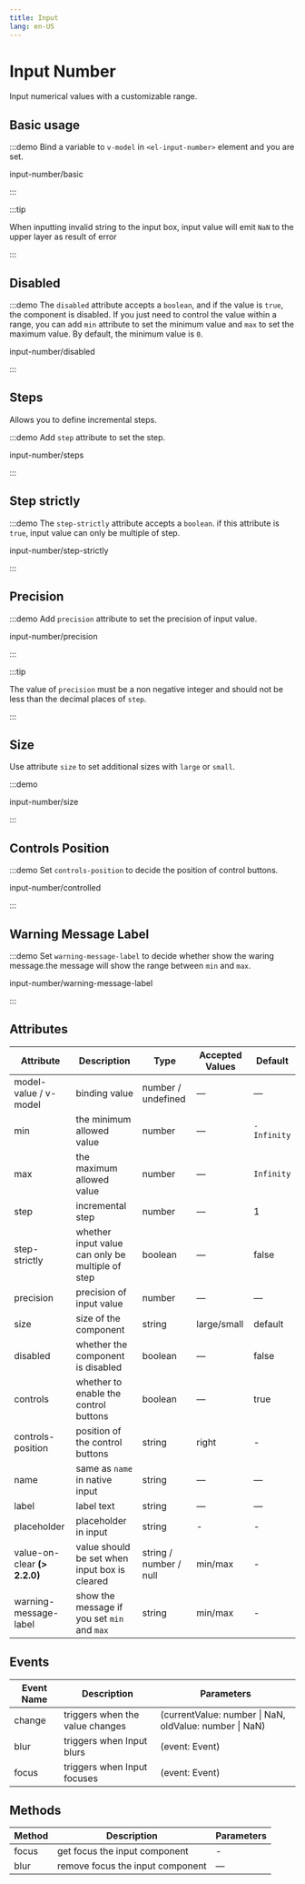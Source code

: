 ```yaml
---
title: Input
lang: en-US
---
```


# Input Number

Input numerical values with a customizable range.

## Basic usage

:::demo Bind a variable to `v-model` in `<el-input-number>` element and you are set.

input-number/basic

:::

:::tip

When inputting invalid string to the input box, input value will emit `NaN` to the upper layer as result of error

:::

## Disabled

:::demo The `disabled` attribute accepts a `boolean`, and if the value is `true`, the component is disabled. If you just need to control the value within a range, you can add `min` attribute to set the minimum value and `max` to set the maximum value. By default, the minimum value is `0`.

input-number/disabled

:::

## Steps

Allows you to define incremental steps.

:::demo Add `step` attribute to set the step.

input-number/steps

:::

## Step strictly

:::demo The `step-strictly` attribute accepts a `boolean`. if this attribute is `true`, input value can only be multiple of step.

input-number/step-strictly

:::

## Precision

:::demo Add `precision` attribute to set the precision of input value.

input-number/precision

:::

:::tip

The value of `precision` must be a non negative integer and should not be less than the decimal places of `step`.

:::

## Size

Use attribute `size` to set additional sizes with `large` or `small`.

:::demo

input-number/size

:::

## Controls Position

:::demo Set `controls-position` to decide the position of control buttons.

input-number/controlled

:::

## Warning Message Label

:::demo Set `warning-message-label` to decide whether show the waring message.the message will show the range between `min` and `max`.

input-number/warning-message-label

:::

## Attributes

| Attribute                     | Description                                      | Type                   | Accepted Values | Default     |
| ----------------------------- | ------------------------------------------------ | ---------------------- | --------------- | ----------- |
| model-value / v-model         | binding value                                    | number / undefined     | —               | —           |
| min                           | the minimum allowed value                        | number                 | —               | `-Infinity` |
| max                           | the maximum allowed value                        | number                 | —               | `Infinity`  |
| step                          | incremental step                                 | number                 | —               | 1           |
| step-strictly                 | whether input value can only be multiple of step | boolean                | —               | false       |
| precision                     | precision of input value                         | number                 | —               | —           |
| size                          | size of the component                            | string                 | large/small     | default     |
| disabled                      | whether the component is disabled                | boolean                | —               | false       |
| controls                      | whether to enable the control buttons            | boolean                | —               | true        |
| controls-position             | position of the control buttons                  | string                 | right           | -           |
| name                          | same as `name` in native input                   | string                 | —               | —           |
| label                         | label text                                       | string                 | —               | —           |
| placeholder                   | placeholder in input                             | string                 | -               | -           |
| value-on-clear **(\> 2.2.0)** | value should be set when input box is cleared    | string / number / null | min/max         | -           |
| warning-message-label         | show the message if you set `min` and `max`      | string                 | min/max         | -           |

## Events

| Event Name | Description                     | Parameters                                             |
| ---------- | ------------------------------- | ------------------------------------------------------ |
| change     | triggers when the value changes | (currentValue: number \| NaN, oldValue: number \| NaN) |
| blur       | triggers when Input blurs       | (event: Event)                                         |
| focus      | triggers when Input focuses     | (event: Event)                                         |

## Methods

| Method | Description                      | Parameters |
| ------ | -------------------------------- | ---------- |
| focus  | get focus the input component    | -          |
| blur   | remove focus the input component | —          |
